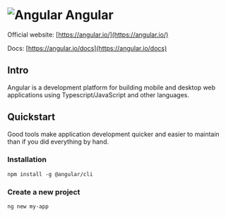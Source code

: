 # ![Angular](https://rawgit.com/asankasri/begin-with-it-alpha/master/icons/angular.png) Angular

Official website: [https://angular.io/](https://angular.io/)

Docs: [https://angular.io/docs](https://angular.io/docs)

## Intro

Angular is a development platform for building mobile and desktop web applications using Typescript/JavaScript and other languages.

## Quickstart

Good tools make application development quicker and easier to maintain than if you did everything by hand.

### Installation

```
npm install -g @angular/cli
```

### Create a new project

```
ng new my-app
```

